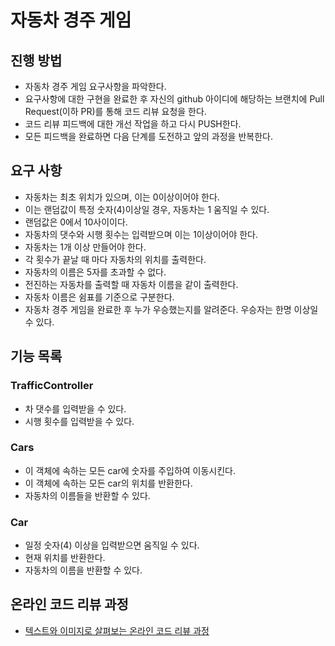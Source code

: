 # 자동차 경주 게임
## 진행 방법
* 자동차 경주 게임 요구사항을 파악한다.
* 요구사항에 대한 구현을 완료한 후 자신의 github 아이디에 해당하는 브랜치에 Pull Request(이하 PR)를 통해 코드 리뷰 요청을 한다.
* 코드 리뷰 피드백에 대한 개선 작업을 하고 다시 PUSH한다.
* 모든 피드백을 완료하면 다음 단계를 도전하고 앞의 과정을 반복한다.

## 요구 사항
- 자동차는 최초 위치가 있으며, 이는 0이상이어야 한다.
- 이는 랜덤값이 특정 숫자(4)이상일 경우, 자동차는 1 움직일 수 있다.
- 랜덤값은 0에서 10사이이다.
- 자동차의 댓수와 시행 횟수는 입력받으며 이는 1이상이어야 한다.
- 자동차는 1개 이상 만들어야 한다.
- 각 횟수가 끝날 때 마다 자동차의 위치를 출력한다.
- 자동차의 이름은 5자를 초과할 수 없다.
- 전진하는 자동차를 출력할 때 자동차 이름을 같이 출력한다.
- 자동차 이름은 쉼표를 기준으로 구분한다.
- 자동차 경주 게임을 완료한 후 누가 우승했는지를 알려준다. 우승자는 한명 이상일 수 있다. 

## 기능 목록
### TrafficController
- 차 댓수를 입력받을 수 있다.
- 시행 횟수를 입력받을 수 있다.

### Cars
- 이 객체에 속하는 모든 car에 숫자를 주입하여 이동시킨다.
- 이 객체에 속하는 모든 car의 위치를 반환한다.
- 자동차의 이름들을 반환할 수 있다.

### Car
- 일정 숫자(4) 이상을 입력받으면 움직일 수 있다.
- 현재 위치를 반환한다.
- 자동차의 이름을 반환할 수 있다.

## 온라인 코드 리뷰 과정
* [텍스트와 이미지로 살펴보는 온라인 코드 리뷰 과정](https://github.com/next-step/nextstep-docs/tree/master/codereview)
